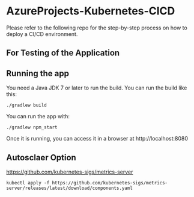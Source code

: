# AzureProjects-Kubernetes-CICD

Please refer to the following repo for the step-by-step process on how to deploy a CI/CD environment. 


## For Testing of the Application ## 

## Running the app

You need a Java JDK 7 or later to run the build. You can run the build like this:

    ./gradlew build

You can run the app with:

    ./gradlew npm_start

Once it is running, you can access it in a browser at http://localhost:8080

## Autosclaer Option
https://github.com/kubernetes-sigs/metrics-server

    kubectl apply -f https://github.com/kubernetes-sigs/metrics-server/releases/latest/download/components.yaml

